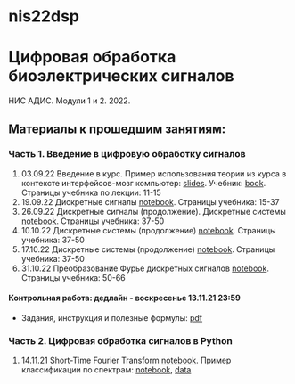 # nis22dsp
# Цифровая обработка биоэлектрических сигналов
НИС АДИС. Модули 1 и 2. 2022.
## Материалы к прошедшим занятиям:
### Часть 1. Введение в цифровую обработку сигналов
1. 03.09.22 Введение в курс. Пример использования теории из курса в контексте интерфейсов-мозг компьютер: [slides](https://docs.google.com/presentation/d/1pOyv2kz1ZOMyNn5KApBGqjmdGg_6wdpehXE4SqaxhPQ/edit?usp=sharing). Учебник: [book](https://drive.google.com/file/d/1rS_Jq6JbNmbtfSRKs6ickzfjtdkCLzlg/view?usp=sharing). Страницы учебника по лекции: 11-15
2. 19.09.22 Дискретные сигналы [notebook](https://github.com/AnnaMakarova28/nis22dsp/blob/main/lectures/lecture_2.ipynb). Страницы учебника: 15-37
3. 26.09.22 Дискретные сигналы (продолжение). Дискретные системы [notebook](https://github.com/AnnaMakarova28/nis22dsp/blob/main/lectures/lecture_3.ipynb). Страницы учебника: 37-50
4. 10.10.22 Дискретные системы (продолжение) [notebook](https://github.com/AnnaMakarova28/nis22dsp/blob/main/lectures/lecture_4.ipynb). Страницы учебника: 37-50
5. 17.10.22 Дискретные системы (продолжение) [notebook](https://github.com/AnnaMakarova28/nis22dsp/blob/main/lectures/lecture_5.ipynb). Страницы учебника: 37-50
6. 31.10.22 Преобразование Фурье дискретных сигналов [notebook](https://github.com/AnnaMakarova28/nis22dsp/blob/main/lectures/lecture_6.ipynb). Страницы учебника: 50-66
#### Контрольная работа: дедлайн - воскресенье 13.11.21 23:59
- Задания, инструкция и полезные формулы: [pdf](https://drive.google.com/file/d/1sZaEnsR_8_E13utkIcPtaq29F5QXkPrD/view?usp=share_link)

### Часть 2. Цифровая обработка сигналов в Python
1. 14.11.21 Short-Time Fourier Transform [notebook](https://github.com/AnnaMakarova28/nis22dsp/blob/main/lectures/lecture_7.ipynb).
Пример классификации по спектрам: [notebook](https://github.com/AnnaMakarova28/nis22dsp/blob/main/lectures/lecture_7_classification.ipynb), [data](https://drive.google.com/drive/folders/1Bxm3L_kgKfVC9c-SMqQA15xIUd-MCVPH?usp=share_link)
